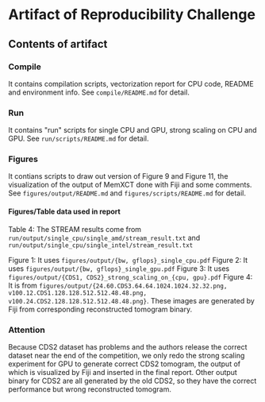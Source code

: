 # Artifact of Reproducibility Challenge

## Contents of artifact

### Compile

It contains compilation scripts, vectorization report for CPU code, README and environment info. See `compile/README.md` for detail.

### Run

It contains "run" scripts for single CPU and GPU, strong scaling on CPU and GPU. See `run/scripts/README.md` for detail.

### Figures

It contians scripts to draw out version of Figure 9 and Figure 11, the visualization of the output of MemXCT done with Fiji and some comments. See `figures/output/README.md` and `figures/scripts/README.md` for detail.

#### Figures/Table data used in report

Table 4: The STREAM results come from `run/output/single_cpu/single_amd/stream_result.txt` and `run/output/single_cpu/single_intel/stream_result.txt`

Figure 1: It uses `figures/output/{bw, gflops}_single_cpu.pdf`
Figure 2: It uses `figures/output/{bw, gflops}_single_gpu.pdf`
Figure 3: It uses `figures/output/{CDS1, CDS2}_strong_scaling_on_{cpu, gpu}.pdf`
Figure 4: It is from `figures/output/{24.60.CDS3.64.64.1024.1024.32.32.png, v100.12.CDS1.128.128.512.512.48.48.png, v100.24.CDS2.128.128.512.512.48.48.png}`. These images are generated by Fiji from corresponding reconstructed tomogram binary.


### Attention

Because CDS2 dataset has problems and the authors release the correct dataset near the end of the competition, we only redo the strong scaling experiment for GPU to generate correct CDS2 tomogram, the output of which is visualized by Fiji and inserted in the final report. Other output binary for CDS2 are all generated by the old CDS2, so they have the correct performance but wrong reconstructed tomogram.
